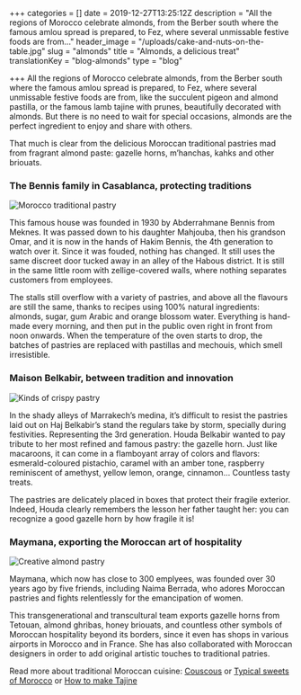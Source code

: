 +++
categories = []
date = 2019-12-27T13:25:12Z
description = "All the regions of Morocco celebrate almonds, from the Berber south where the famous amlou spread is prepared, to Fez, where several unmissable festive foods are from..."
header_image = "/uploads/cake-and-nuts-on-the-table.jpg"
slug = "almonds"
title = "Almonds, a delicious treat"
translationKey = "blog-almonds"
type = "blog"

+++
All the regions of Morocco celebrate almonds, from the Berber south where the famous amlou spread is prepared, to Fez, where several unmissable festive foods are from, like the succulent pigeon and almond pastilla, or the famous lamb tajine with prunes, beautifully decorated with almonds. But there is no need to wait for special occasions, almonds are the perfect ingredient to enjoy and share with others.

That much is clear from the delicious Moroccan traditional pastries mad from fragrant almond paste: gazelle horns, m’hanchas, kahks and other briouats.

### **The Bennis family in Casablanca, protecting traditions**

![Morocco traditional pastry](/uploads/15617205336_b07743f39a_b.jpg "Morocco traditional pastry")

This famous house was founded in 1930 by Abderrahmane Bennis from Meknes. It was passed down to his daughter Mahjouba, then his grandson Omar, and it is now in the hands of Hakim Bennis, the 4th generation to watch over it. Since it was fouded, nothing has changed. It still uses the same discreet door tucked away in an alley of the Habous district. It is still in the same little room with zellige-covered walls, where nothing separates customers from employees.

The stalls still overflow with a variety of pastries, and above all the flavours are still the same, thanks to recipes using 100% natural ingredients: almonds, sugar, gum Arabic and orange blossom water. Everything is hand-made every morning, and then put in the public oven right in front from noon onwards. When the temperature of the oven starts to drop, the batches of pastries are replaced with pastillas and mechouis, which smell irresistible.

### **Maison Belkabir, between tradition and innovation**

![Kinds of crispy pastry ](/uploads/particles_danish_pastry_small_cakes_biscuits_pastries_sweet_sugar_yeast_particles-1416594.jpg "Kinds of crispy pastry ")

In the shady alleys of Marrakech’s medina, it’s difficult to resist the pastries laid out on Haj Belkabir’s stand the regulars take by storm, specially during festivities. Representing the 3rd generation. Houda Belkabir wanted to pay tribute to her most refined and famous pastry: the gazelle horn. Just like macaroons, it can come in a flamboyant array of colors and flavors: esmerald-coloured pistachio, caramel with an amber tone, raspberry reminiscent of amethyst, yellow lemon, orange, cinnamon… Countless tasty treats.

The pastries are delicately placed in boxes that protect their fragile exterior. Indeed, Houda clearly remembers the lesson her father taught her: you can recognize a good gazelle horn by how fragile it is!

### **Maymana, exporting the Moroccan art of hospitality**

![Creative almond pastry](/uploads/1577439666129.jpg "Creative almond pastry")

Maymana, which now has close to 300 emplyees, was founded over 30 years ago by five friends, including Naima Berrada, who adores Moroccan pastries and fights relentlessly for the emancipation of women.

This transgenerational and transcultural team exports gazelle horns from Tetouan, almond ghribas, honey briouats, and countless other symbols of Moroccan hospitality beyond its borders, since it even has shops in various airports in Morocco and in France. She has also collaborated with Moroccan designers in order to add original artistic touches to traditional patries.

Read more about traditional Moroccan cuisine: [Couscous](/en/blog/couscous/ "Couscous") or [Typical sweets of Morocco](/en/blog/typical-sweets-of-morocco/ "Typical sweets of Morocco") or [How to make Tajine](/en/blog/how-to-make-tajine/ "How to make Tajine")